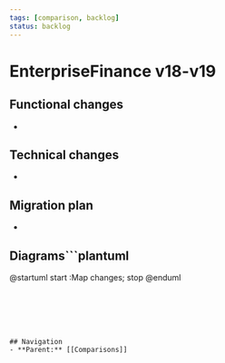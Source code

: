```yaml
---
tags: [comparison, backlog]
status: backlog
---
```

# EnterpriseFinance v18-v19

## Functional changes
-

## Technical changes
-

## Migration plan
-

## Diagrams```plantuml
@startuml
start
:Map changes;
stop
@enduml
```






## Navigation
- **Parent:** [[Comparisons]]
